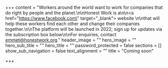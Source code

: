+++
content = "Workers around the world want to work for companies that do right by people and the planet.\n\nHonest Work is a\n\n<a href=\"https://www.facebook.com\" target=\"_blank\"> website </a>\n\nthat will help these workers find each other and change their companies together.\n\nThe platform will be launched in 2022; sign up for updates via the subscription box below\n\nFor enquiries, contact emmet@honestwork.org."
header_image = ""
hero_image = ""
hero_sub_title = ""
hero_title = ""
password_protected = false
sections = []
show_sub_navigation = false
text_alignment = ""
title = "Coming soon"

+++
